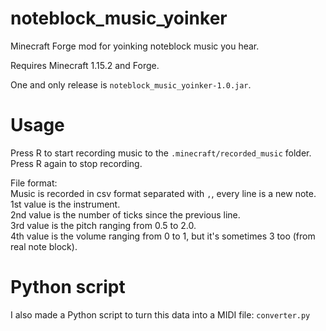 # noteblock_music_yoinker
 Minecraft Forge mod for yoinking noteblock music you hear.

Requires Minecraft 1.15.2 and Forge.

One and only release is `noteblock_music_yoinker-1.0.jar`.

# Usage

Press R to start recording music to the `.minecraft/recorded_music` folder. Press R again to stop recording.

File format:  
Music is recorded in csv format separated with `,`, every line is a new note.  
1st value is the instrument.  
2nd value is the number of ticks since the previous line.  
3rd value is the pitch ranging from 0.5 to 2.0.  
4th value is the volume ranging from 0 to 1, but it's sometimes 3 too (from real note block).

# Python script

I also made a Python script to turn this data into a MIDI file: `converter.py`
